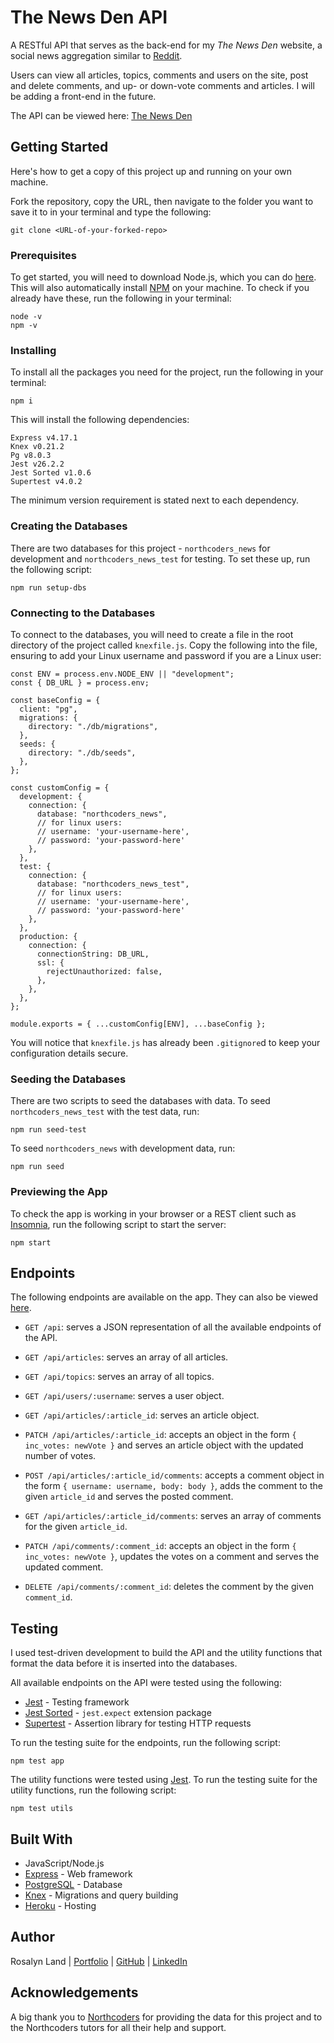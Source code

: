 # The News Den API

A RESTful API that serves as the back-end for my _The News Den_ website, a social news aggregation similar to [Reddit](https://www.reddit.com/).

Users can view all articles, topics, comments and users on the site, post and delete comments, and up- or down-vote comments and articles. I will be adding a front-end in the future.

The API can be viewed here: [The News Den](https://thenewsden.herokuapp.com/api)

## Getting Started

Here's how to get a copy of this project up and running on your own machine.

Fork the repository, copy the URL, then navigate to the folder you want to save it to in your terminal and type the following:

```
git clone <URL-of-your-forked-repo>
```

### Prerequisites

To get started, you will need to download Node.js, which you can do [here](https://nodejs.org/en/). This will also automatically install [NPM](https://www.npmjs.com/) on your machine. To check if you already have these, run the following in your terminal:

```
node -v
npm -v
```

### Installing

To install all the packages you need for the project, run the following in your terminal:

```
npm i
```

This will install the following dependencies:

```
Express v4.17.1
Knex v0.21.2
Pg v8.0.3
Jest v26.2.2
Jest Sorted v1.0.6
Supertest v4.0.2
```

The minimum version requirement is stated next to each dependency.

### Creating the Databases

There are two databases for this project - `northcoders_news` for development and `northcoders_news_test` for testing. To set these up, run the following script:

```
npm run setup-dbs
```

### Connecting to the Databases

To connect to the databases, you will need to create a file in the root directory of the project called `knexfile.js`. Copy the following into the file, ensuring to add your Linux username and password if you are a Linux user:

```
const ENV = process.env.NODE_ENV || "development";
const { DB_URL } = process.env;

const baseConfig = {
  client: "pg",
  migrations: {
    directory: "./db/migrations",
  },
  seeds: {
    directory: "./db/seeds",
  },
};

const customConfig = {
  development: {
    connection: {
      database: "northcoders_news",
      // for linux users:
      // username: 'your-username-here',
      // password: 'your-password-here'
    },
  },
  test: {
    connection: {
      database: "northcoders_news_test",
      // for linux users:
      // username: 'your-username-here',
      // password: 'your-password-here'
    },
  },
  production: {
    connection: {
      connectionString: DB_URL,
      ssl: {
        rejectUnauthorized: false,
      },
    },
  },
};

module.exports = { ...customConfig[ENV], ...baseConfig };
```

You will notice that `knexfile.js` has already been `.gitignore`d to keep your configuration details secure.

### Seeding the Databases

There are two scripts to seed the databases with data. To seed `northcoders_news_test` with the test data, run:

```
npm run seed-test
```

To seed `northcoders_news` with development data, run:

```
npm run seed
```

### Previewing the App

To check the app is working in your browser or a REST client such as [Insomnia](https://insomnia.rest/), run the following script to start the server:

```
npm start
```

## Endpoints

The following endpoints are available on the app. They can also be viewed [here](https://thenewsden.herokuapp.com/api).

- `GET /api`: serves a JSON representation of all the available endpoints of the API.

- `GET /api/articles`: serves an array of all articles.

- `GET /api/topics`: serves an array of all topics.

- `GET /api/users/:username`: serves a user object.

- `GET /api/articles/:article_id`: serves an article object.

- `PATCH /api/articles/:article_id`: accepts an object in the form `{ inc_votes: newVote }` and serves an article object with the updated number of votes.

- `POST /api/articles/:article_id/comments`: accepts a comment object in the form `{ username: username, body: body }`, adds the comment to the given `article_id` and serves the posted comment.

- `GET /api/articles/:article_id/comments`: serves an array of comments for the given `article_id`.

- `PATCH /api/comments/:comment_id`: accepts an object in the form `{ inc_votes: newVote }`, updates the votes on a comment and serves the updated comment.

- `DELETE /api/comments/:comment_id`: deletes the comment by the given `comment_id`.

## Testing

I used test-driven development to build the API and the utility functions that format the data before it is inserted into the databases.

All available endpoints on the API were tested using the following:

- [Jest](https://jestjs.io/en/) - Testing framework
- [Jest Sorted](https://www.npmjs.com/package/jest-sorted) - `jest.expect` extension package
- [Supertest](https://www.npmjs.com/package/supertest) - Assertion library for testing HTTP requests

To run the testing suite for the endpoints, run the following script:

```
npm test app
```

The utility functions were tested using [Jest](https://jestjs.io/en/). To run the testing suite for the utility functions, run the following script:

```
npm test utils
```

## Built With

- JavaScript/Node.js
- [Express](http://expressjs.com/) - Web framework
- [PostgreSQL](https://www.postgresql.org/docs/current/) - Database
- [Knex](http://knexjs.org/) - Migrations and query building
- [Heroku](https://heroku.com) - Hosting

## Author

Rosalyn Land | [Portfolio](https://rosa-lyn.github.io/) | [GitHub](https://github.com/Rosa-lyn) | [LinkedIn](https://linkedin.com/in/rosalynland)

## Acknowledgements

A big thank you to [Northcoders](https://github.com/northcoders) for providing the data for this project and to the Northcoders tutors for all their help and support.
